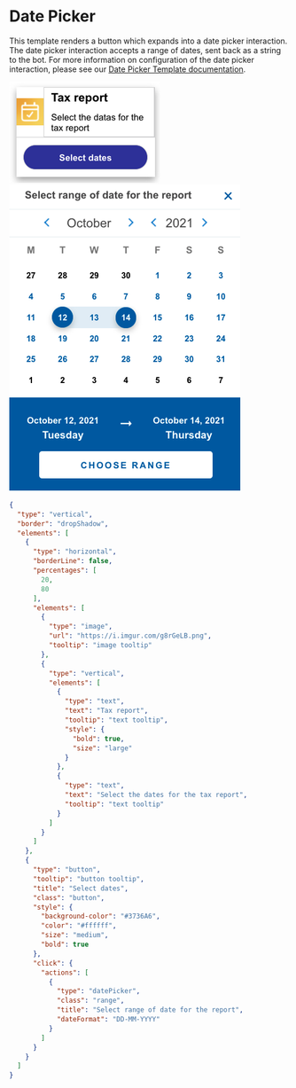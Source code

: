 # Date Picker

This template renders a button which expands into a date picker interaction. The date picker interaction accepts a range of dates, sent back as a string to the bot. For more information on configuration of the date picker interaction, please see our [Date Picker Template documentation](https://developers.liveperson.com/mobile-sdk-and-web-templates-date-picker-template.html).

![date-picker-button](Date_Picker_Button.png)![date-picker-interaction](Date_Picker_Interaction.png)

```json
{
  "type": "vertical",
  "border": "dropShadow",
  "elements": [
    {
      "type": "horizontal",
      "borderLine": false,
      "percentages": [
        20,
        80
      ],
      "elements": [
        {
          "type": "image",
          "url": "https://i.imgur.com/g8rGeLB.png",
          "tooltip": "image tooltip"
        },
        {
          "type": "vertical",
          "elements": [
            {
              "type": "text",
              "text": "Tax report",
              "tooltip": "text tooltip",
              "style": {
                "bold": true,
                "size": "large"
              }
            },
            {
              "type": "text",
              "text": "Select the dates for the tax report",
              "tooltip": "text tooltip"
            }
          ]
        }
      ]
    },
    {
      "type": "button",
      "tooltip": "button tooltip",
      "title": "Select dates",
      "class": "button",
      "style": {
        "background-color": "#3736A6",
        "color": "#ffffff",
        "size": "medium",
        "bold": true
      },
      "click": {
        "actions": [
          {
            "type": "datePicker",
            "class": "range",
            "title": "Select range of date for the report",
            "dateFormat": "DD-MM-YYYY"
          }
        ]
      }
    }
  ]
}
```

